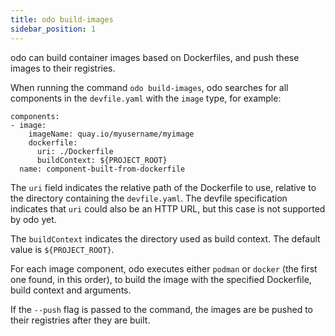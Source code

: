```yaml
---
title: odo build-images
sidebar_position: 1
---
```


odo can build container images based on Dockerfiles, and push these images to their registries.

When running the command `odo build-images`, odo searches for all components in the `devfile.yaml` with the `image` type, for example:

```
components:
- image:
    imageName: quay.io/myusername/myimage
    dockerfile:
      uri: ./Dockerfile
      buildContext: ${PROJECT_ROOT}
  name: component-built-from-dockerfile
```

The `uri` field indicates the relative path of the Dockerfile to use, relative to the directory containing the `devfile.yaml`. The devfile specification indicates that `uri` could also be an HTTP URL, but this case is not supported by odo yet.

The `buildContext` indicates the directory used as build context. The default value is `${PROJECT_ROOT}`.

For each image component, odo executes either `podman` or `docker` (the first one found, in this order), to build the image with the specified Dockerfile, build context and arguments.

If the `--push` flag is passed to the command, the images are be pushed to their registries after they are built.
